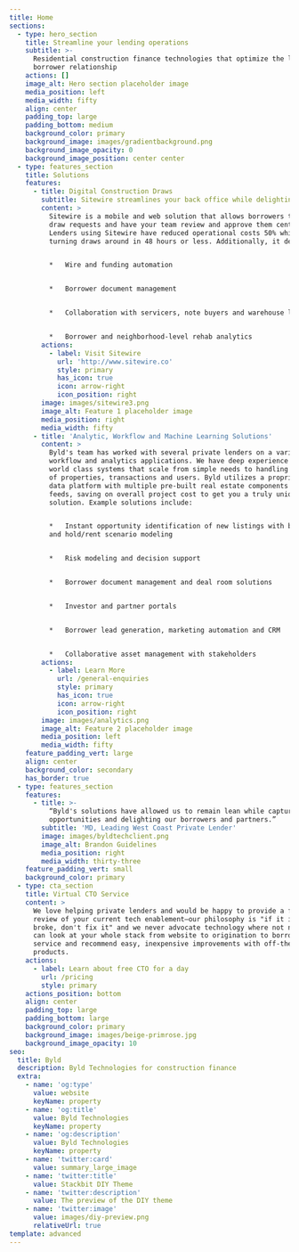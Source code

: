 ```yaml
---
title: Home
sections:
  - type: hero_section
    title: Streamline your lending operations
    subtitle: >-
      Residential construction finance technologies that optimize the lender and
      borrower relationship
    actions: []
    image_alt: Hero section placeholder image
    media_position: left
    media_width: fifty
    align: center
    padding_top: large
    padding_bottom: medium
    background_color: primary
    background_image: images/gradientbackground.png
    background_image_opacity: 0
    background_image_position: center center
  - type: features_section
    title: Solutions
    features:
      - title: Digital Construction Draws
        subtitle: Sitewire streamlines your back office while delighting borrowers
        content: >
          Sitewire is a mobile and web solution that allows borrowers to submit
          draw requests and have your team review and approve them centrally.
          Lenders using Sitewire have reduced operational costs 50% while
          turning draws around in 48 hours or less. Additionally, it delivers:


          *   Wire and funding automation


          *   Borrower document management


          *   Collaboration with servicers, note buyers and warehouse lenders


          *   Borrower and neighborhood-level rehab analytics
        actions:
          - label: Visit Sitewire
            url: 'http://www.sitewire.co'
            style: primary
            has_icon: true
            icon: arrow-right
            icon_position: right
        image: images/sitewire3.png
        image_alt: Feature 1 placeholder image
        media_position: right
        media_width: fifty
      - title: 'Analytic, Workflow and Machine Learning Solutions'
        content: >
          Byld's team has worked with several private lenders on a variety of
          workflow and analytics applications. We have deep experience building
          world class systems that scale from simple needs to handling millions
          of properties, transactions and users. Byld utilizes a proprietary
          data platform with multiple pre-built real estate components and data
          feeds, saving on overall project cost to get you a truly unique
          solution. Example solutions include:


          *   Instant opportunity identification of new listings with best use
          and hold/rent scenario modeling


          *   Risk modeling and decision support


          *   Borrower document management and deal room solutions


          *   Investor and partner portals


          *   Borrower lead generation, marketing automation and CRM


          *   Collaborative asset management with stakeholders
        actions:
          - label: Learn More
            url: /general-enquiries
            style: primary
            has_icon: true
            icon: arrow-right
            icon_position: right
        image: images/analytics.png
        image_alt: Feature 2 placeholder image
        media_position: left
        media_width: fifty
    feature_padding_vert: large
    align: center
    background_color: secondary
    has_border: true
  - type: features_section
    features:
      - title: >-
          “Byld's solutions have allowed us to remain lean while capturing new
          opportunities and delighting our borrowers and partners.”
        subtitle: 'MD, Leading West Coast Private Lender'
        image: images/byldtechclient.png
        image_alt: Brandon Guidelines
        media_position: right
        media_width: thirty-three
    feature_padding_vert: small
    background_color: primary
  - type: cta_section
    title: Virtual CTO Service
    content: >
      We love helping private lenders and would be happy to provide a free
      review of your current tech enablement—our philosophy is "if it isn't
      broke, don't fix it" and we never advocate technology where not needed. We
      can look at your whole stack from website to origination to borrower
      service and recommend easy, inexpensive improvements with off-the-shelf
      products.
    actions:
      - label: Learn about free CTO for a day
        url: /pricing
        style: primary
    actions_position: bottom
    align: center
    padding_top: large
    padding_bottom: large
    background_color: primary
    background_image: images/beige-primrose.jpg
    background_image_opacity: 10
seo:
  title: Byld
  description: Byld Technologies for construction finance
  extra:
    - name: 'og:type'
      value: website
      keyName: property
    - name: 'og:title'
      value: Byld Technologies
      keyName: property
    - name: 'og:description'
      value: Byld Technologies
      keyName: property
    - name: 'twitter:card'
      value: summary_large_image
    - name: 'twitter:title'
      value: Stackbit DIY Theme
    - name: 'twitter:description'
      value: The preview of the DIY theme
    - name: 'twitter:image'
      value: images/diy-preview.png
      relativeUrl: true
template: advanced
---
```

